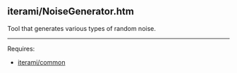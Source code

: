 iterami/NoiseGenerator.htm
-----------------------

Tool that generates various types of random noise.

---

Requires:
* [iterami/common](https://github.com/iterami/common)
